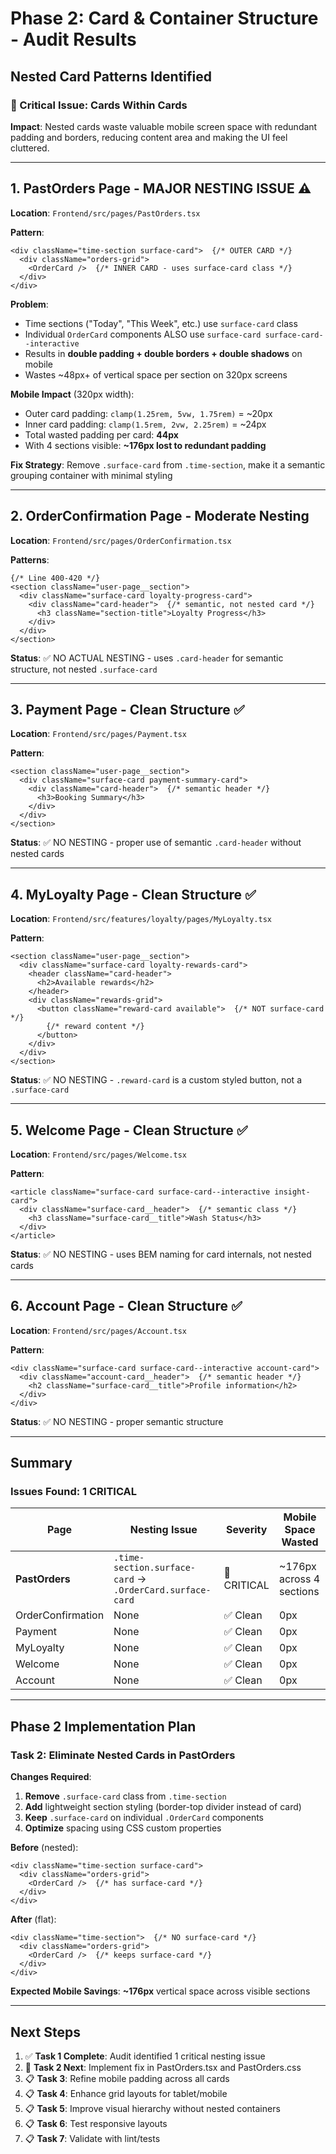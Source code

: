 # Phase 2: Card & Container Structure - Audit Results

## Nested Card Patterns Identified

### 🚨 Critical Issue: Cards Within Cards

**Impact**: Nested cards waste valuable mobile screen space with redundant padding and borders, reducing content area and making the UI feel cluttered.

---

## 1. PastOrders Page - MAJOR NESTING ISSUE ⚠️

**Location**: `Frontend/src/pages/PastOrders.tsx`

**Pattern**: 
```tsx
<div className="time-section surface-card">  {/* OUTER CARD */}
  <div className="orders-grid">
    <OrderCard />  {/* INNER CARD - uses surface-card class */}
  </div>
</div>
```

**Problem**:
- Time sections ("Today", "This Week", etc.) use `surface-card` class
- Individual `OrderCard` components ALSO use `surface-card surface-card--interactive`
- Results in **double padding + double borders + double shadows** on mobile
- Wastes ~48px+ of vertical space per section on 320px screens

**Mobile Impact** (320px width):
- Outer card padding: `clamp(1.25rem, 5vw, 1.75rem)` = ~20px
- Inner card padding: `clamp(1.5rem, 2vw, 2.25rem)` = ~24px
- Total wasted padding per card: **44px**
- With 4 sections visible: **~176px lost to redundant padding**

**Fix Strategy**: Remove `.surface-card` from `.time-section`, make it a semantic grouping container with minimal styling

---

## 2. OrderConfirmation Page - Moderate Nesting

**Location**: `Frontend/src/pages/OrderConfirmation.tsx`

**Patterns**:
```tsx
{/* Line 400-420 */}
<section className="user-page__section">
  <div className="surface-card loyalty-progress-card">
    <div className="card-header">  {/* semantic, not nested card */}
      <h3 className="section-title">Loyalty Progress</h3>
    </div>
  </div>
</section>
```

**Status**: ✅ NO ACTUAL NESTING - uses `.card-header` for semantic structure, not nested `.surface-card`

---

## 3. Payment Page - Clean Structure ✅

**Location**: `Frontend/src/pages/Payment.tsx`

**Pattern**:
```tsx
<section className="user-page__section">
  <div className="surface-card payment-summary-card">
    <div className="card-header">  {/* semantic header */}
      <h3>Booking Summary</h3>
    </div>
  </div>
</section>
```

**Status**: ✅ NO NESTING - proper use of semantic `.card-header` without nested cards

---

## 4. MyLoyalty Page - Clean Structure ✅

**Location**: `Frontend/src/features/loyalty/pages/MyLoyalty.tsx`

**Pattern**:
```tsx
<section className="user-page__section">
  <div className="surface-card loyalty-rewards-card">
    <header className="card-header">
      <h2>Available rewards</h2>
    </header>
    <div className="rewards-grid">
      <button className="reward-card available">  {/* NOT surface-card */}
        {/* reward content */}
      </button>
    </div>
  </div>
</section>
```

**Status**: ✅ NO NESTING - `.reward-card` is a custom styled button, not a `.surface-card`

---

## 5. Welcome Page - Clean Structure ✅

**Location**: `Frontend/src/pages/Welcome.tsx`

**Pattern**:
```tsx
<article className="surface-card surface-card--interactive insight-card">
  <div className="surface-card__header">  {/* semantic class */}
    <h3 className="surface-card__title">Wash Status</h3>
  </div>
</article>
```

**Status**: ✅ NO NESTING - uses BEM naming for card internals, not nested cards

---

## 6. Account Page - Clean Structure ✅

**Location**: `Frontend/src/pages/Account.tsx`

**Pattern**:
```tsx
<div className="surface-card surface-card--interactive account-card">
  <div className="account-card__header">  {/* semantic header */}
    <h2 className="surface-card__title">Profile information</h2>
  </div>
</div>
```

**Status**: ✅ NO NESTING - proper semantic structure

---

## Summary

### Issues Found: **1 CRITICAL**

| Page | Nesting Issue | Severity | Mobile Space Wasted |
|------|---------------|----------|---------------------|
| **PastOrders** | `.time-section.surface-card` → `.OrderCard.surface-card` | 🔴 CRITICAL | ~176px across 4 sections |
| OrderConfirmation | None | ✅ Clean | 0px |
| Payment | None | ✅ Clean | 0px |
| MyLoyalty | None | ✅ Clean | 0px |
| Welcome | None | ✅ Clean | 0px |
| Account | None | ✅ Clean | 0px |

---

## Phase 2 Implementation Plan

### Task 2: Eliminate Nested Cards in PastOrders

**Changes Required**:

1. **Remove** `.surface-card` class from `.time-section`
2. **Add** lightweight section styling (border-top divider instead of card)
3. **Keep** `.surface-card` on individual `.OrderCard` components
4. **Optimize** spacing using CSS custom properties

**Before** (nested):
```tsx
<div className="time-section surface-card">
  <div className="orders-grid">
    <OrderCard />  {/* has surface-card */}
  </div>
</div>
```

**After** (flat):
```tsx
<div className="time-section">  {/* NO surface-card */}
  <div className="orders-grid">
    <OrderCard />  {/* keeps surface-card */}
  </div>
</div>
```

**Expected Mobile Savings**: **~176px** vertical space across visible sections

---

## Next Steps

1. ✅ **Task 1 Complete**: Audit identified 1 critical nesting issue
2. 🔄 **Task 2 Next**: Implement fix in PastOrders.tsx and PastOrders.css
3. 📋 **Task 3**: Refine mobile padding across all cards
4. 📋 **Task 4**: Enhance grid layouts for tablet/mobile
5. 📋 **Task 5**: Improve visual hierarchy without nested containers
6. 📋 **Task 6**: Test responsive layouts
7. 📋 **Task 7**: Validate with lint/tests

